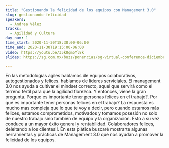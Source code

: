 ```yaml
---
title: "Gestionando la felicidad de los equipos con Management 3.0"
slug: gestionando-felicidad
speakers:
  - Andrea Vélez
tracks:
  - Agilidad y Cultura
day_num: 1
time_start: 2020-11-30T18:30:00-06:00
time_end: 2020-11-30T19:15:00-06:00
video: https://youtu.be/35k8qm5Yl8k
slides: https://sg.com.mx/buzz/ponencias/sg-virtual-conference-diciembre-2020/gestionando-la-felicidad-de-los-equipos-con

---
```


En las metodologías agiles hablamos de equipos colaborativos, autogestionados y felices. hablamos de lideres serviciales. El management 3.0 nos ayuda a cultivar el mindset correcto, aquel que servirá como el terreno fértil para que la agilidad florezca.
Y entonces, viene la gran pregunta. Porque es importante tener personas felices en el trabajo?.
Por qué es importante tener personas felices en el trabajo? 
La respuesta es mucho mas compleja que lo que te voy a decir, pero cuando estamos más felices, estamos comprometidos, motivados y tomamos posesión no solo de nuestro trabajo sino también de equipo y la organización. Esto a su vez conduce a un mayor éxito general y rentabilidad. Colaboradores felices, deleitando a los clientes!!. En esta plática buscaré mostrarte algunas herramientas y prácticas de Management 3.0 que nos ayudan a promover la felicidad de los equipos.